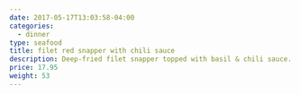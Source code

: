 ```yaml
---
date: 2017-05-17T13:03:58-04:00
categories:
  - dinner
type: seafood
title: filet red snapper with chili sauce
description: Deep-fried filet snapper topped with basil & chili sauce.
price: 17.95
weight: 53
---
```

